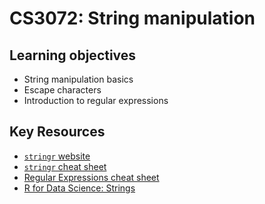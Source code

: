 # CS3072: String manipulation

## Learning objectives

- String manipulation basics
- Escape characters
- Introduction to regular expressions

## Key Resources

- [`stringr` website](https://stringr.tidyverse.org/)
- [`stringr` cheat sheet](https://raw.githubusercontent.com/rstudio/cheatsheets/master/strings.pdf)
- [Regular Expressions cheat sheet](https://rstudio.com/wp-content/uploads/2016/09/RegExCheatsheet.pdf)
- [R for Data Science: Strings](https://r4ds.had.co.nz/strings.html#matching-patterns-with-regular-expressions)
